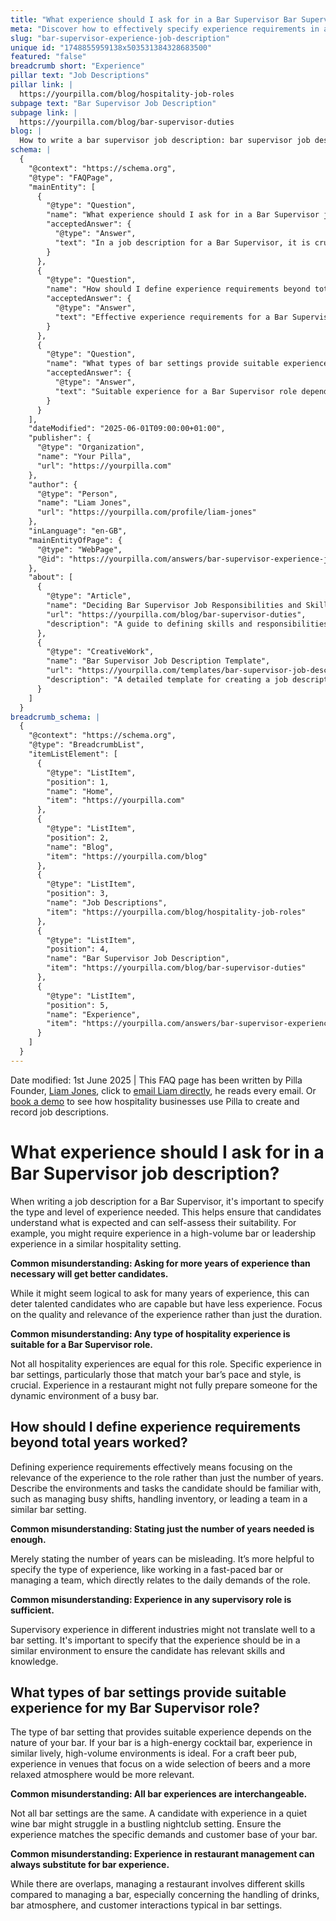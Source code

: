 ```yaml
---
title: "What experience should I ask for in a Bar Supervisor Bar Supervisor job description?"
meta: "Discover how to effectively specify experience requirements in a Bar Supervisor job description to attract suitable candidates."
slug: "bar-supervisor-experience-job-description"
unique id: "1748855959138x503531384328683500"
featured: "false"
breadcrumb short: "Experience"
pillar text: "Job Descriptions"
pillar link: |
  https://yourpilla.com/blog/hospitality-job-roles
subpage text: "Bar Supervisor Job Description"
subpage link: |
  https://yourpilla.com/blog/bar-supervisor-duties
blog: |
  How to write a bar supervisor job description: bar supervisor job description template included.
schema: |
  {
    "@context": "https://schema.org",
    "@type": "FAQPage",
    "mainEntity": [
      {
        "@type": "Question",
        "name": "What experience should I ask for in a Bar Supervisor job description?",
        "acceptedAnswer": {
          "@type": "Answer",
          "text": "In a job description for a Bar Supervisor, it is crucial to specify the type and level of experience required. Candidates should have experience relevant to the pace and style of your bar, such as working in high-volume bar environments or leadership roles in similar hospitality settings. Emphasise the quality and relevance of experience over the duration."
        }
      },
      {
        "@type": "Question",
        "name": "How should I define experience requirements beyond total years worked?",
        "acceptedAnswer": {
          "@type": "Answer",
          "text": "Effective experience requirements for a Bar Supervisor should focus on the relevance of the experience to the role. Describe desired environments and tasks, such as managing busy shifts or leading a team in similar bar settings, rather than solely specifying the number of years."
        }
      },
      {
        "@type": "Question",
        "name": "What types of bar settings provide suitable experience for my Bar Supervisor role?",
        "acceptedAnswer": {
          "@type": "Answer",
          "text": "Suitable experience for a Bar Supervisor role depends on the nature of your bar. For high-energy cocktail bars, experience in similarly lively, high-volume environments is crucial. For craft beer pubs, experience in venues with a wide selection of beers in a relaxed atmosphere would be more suitable."
        }
      }
    ],
    "dateModified": "2025-06-01T09:00:00+01:00",
    "publisher": {
      "@type": "Organization",
      "name": "Your Pilla",
      "url": "https://yourpilla.com"
    },
    "author": {
      "@type": "Person",
      "name": "Liam Jones",
      "url": "https://yourpilla.com/profile/liam-jones"
    },
    "inLanguage": "en-GB",
    "mainEntityOfPage": {
      "@type": "WebPage",
      "@id": "https://yourpilla.com/answers/bar-supervisor-experience-job-description"
    },
    "about": [
      {
        "@type": "Article",
        "name": "Deciding Bar Supervisor Job Responsibilities and Skills",
        "url": "https://yourpilla.com/blog/bar-supervisor-duties",
        "description": "A guide to defining skills and responsibilities for a Bar Supervisor, ensuring clear expectations are set for potential candidates."
      },
      {
        "@type": "CreativeWork",
        "name": "Bar Supervisor Job Description Template",
        "url": "https://yourpilla.com/templates/bar-supervisor-job-description",
        "description": "A detailed template for creating a job description for a Bar Supervisor, focusing on essential skills and experience."
      }
    ]
  }
breadcrumb_schema: |
  {
    "@context": "https://schema.org",
    "@type": "BreadcrumbList",
    "itemListElement": [
      {
        "@type": "ListItem",
        "position": 1,
        "name": "Home",
        "item": "https://yourpilla.com"
      },
      {
        "@type": "ListItem",
        "position": 2,
        "name": "Blog",
        "item": "https://yourpilla.com/blog"
      },
      {
        "@type": "ListItem",
        "position": 3,
        "name": "Job Descriptions",
        "item": "https://yourpilla.com/blog/hospitality-job-roles"
      },
      {
        "@type": "ListItem",
        "position": 4,
        "name": "Bar Supervisor Job Description",
        "item": "https://yourpilla.com/blog/bar-supervisor-duties"
      },
      {
        "@type": "ListItem",
        "position": 5,
        "name": "Experience",
        "item": "https://yourpilla.com/answers/bar-supervisor-experience-job-description"
      }
    ]
  }
---
```


Date modified: 1st June 2025 | This FAQ page has been written by Pilla Founder, [Liam Jones](https://yourpilla.com/profile/liam-jones), click to [email Liam directly](https://mailto:liam@yourpilla.com/), he reads every email. Or [book a demo](https://calendly.com/pilla/demo) to see how hospitality businesses use Pilla to create and record job descriptions.

# What experience should I ask for in a Bar Supervisor job description?

When writing a job description for a Bar Supervisor, it's important to specify the type and level of experience needed. This helps ensure that candidates understand what is expected and can self-assess their suitability. For example, you might require experience in a high-volume bar or leadership experience in a similar hospitality setting.

**Common misunderstanding: Asking for more years of experience than necessary will get better candidates.**

While it might seem logical to ask for many years of experience, this can deter talented candidates who are capable but have less experience. Focus on the quality and relevance of the experience rather than just the duration.

**Common misunderstanding: Any type of hospitality experience is suitable for a Bar Supervisor role.**

Not all hospitality experiences are equal for this role. Specific experience in bar settings, particularly those that match your bar’s pace and style, is crucial. Experience in a restaurant might not fully prepare someone for the dynamic environment of a busy bar.

## How should I define experience requirements beyond total years worked?

Defining experience requirements effectively means focusing on the relevance of the experience to the role rather than just the number of years. Describe the environments and tasks the candidate should be familiar with, such as managing busy shifts, handling inventory, or leading a team in a similar bar setting.

**Common misunderstanding: Stating just the number of years needed is enough.**

Merely stating the number of years can be misleading. It’s more helpful to specify the type of experience, like working in a fast-paced bar or managing a team, which directly relates to the daily demands of the role.

**Common misunderstanding: Experience in any supervisory role is sufficient.**

Supervisory experience in different industries might not translate well to a bar setting. It's important to specify that the experience should be in a similar environment to ensure the candidate has relevant skills and knowledge.

## What types of bar settings provide suitable experience for my Bar Supervisor role?

The type of bar setting that provides suitable experience depends on the nature of your bar. If your bar is a high-energy cocktail bar, experience in similar lively, high-volume environments is ideal. For a craft beer pub, experience in venues that focus on a wide selection of beers and a more relaxed atmosphere would be more relevant.

**Common misunderstanding: All bar experiences are interchangeable.**

Not all bar settings are the same. A candidate with experience in a quiet wine bar might struggle in a bustling nightclub setting. Ensure the experience matches the specific demands and customer base of your bar.

**Common misunderstanding: Experience in restaurant management can always substitute for bar experience.**

While there are overlaps, managing a restaurant involves different skills compared to managing a bar, especially concerning the handling of drinks, bar atmosphere, and customer interactions typical in bar settings.